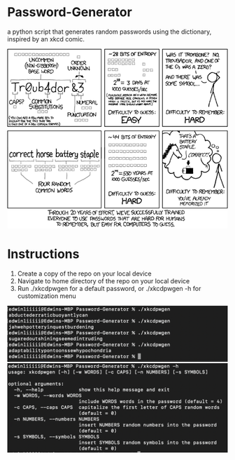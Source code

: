 # Password-Generator

a python script that generates random passwords using the dictionary, inspired by an xkcd comic.

![Picture](./xkcd-comic.png)

# Instructions

1. Create a copy of the repo on your local device
2. Navigate to home directory of the repo on your local device
3. Run ./xkcdpwgen for a default password, or ./xkcdpwgen -h for customization menu

![Picture](./instruction.png)
![Picture](./instruction2.png)
